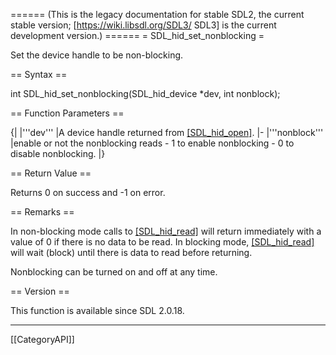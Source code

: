 ====== (This is the legacy documentation for stable SDL2, the current stable version; [https://wiki.libsdl.org/SDL3/ SDL3] is the current development version.) ======
= SDL_hid_set_nonblocking =

Set the device handle to be non-blocking.

== Syntax ==

<syntaxhighlight lang='c'>
int SDL_hid_set_nonblocking(SDL_hid_device *dev, int nonblock);
</syntaxhighlight>

== Function Parameters ==

{|
|'''dev'''
|A device handle returned from [[SDL_hid_open]]().
|-
|'''nonblock'''
|enable or not the nonblocking reads - 1 to enable nonblocking - 0 to disable nonblocking.
|}

== Return Value ==

Returns 0 on success and -1 on error.

== Remarks ==

In non-blocking mode calls to [[SDL_hid_read]]() will return immediately
with a value of 0 if there is no data to be read. In blocking mode,
[[SDL_hid_read]]() will wait (block) until there is data to read before
returning.

Nonblocking can be turned on and off at any time.

== Version ==

This function is available since SDL 2.0.18.

----
[[CategoryAPI]]


